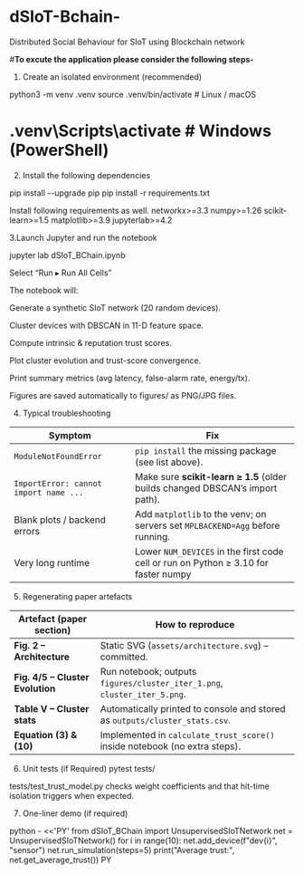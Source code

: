 # dSIoT-Bchain-
Distributed Social Behaviour for SIoT using Blockchain network 

#**To excute the application please consider the following steps-**

1. Create an isolated environment (recommended)

python3 -m venv .venv
source .venv/bin/activate               # Linux / macOS
# .venv\Scripts\activate                 # Windows (PowerShell)

2. Install the following dependencies

pip install --upgrade pip
pip install -r requirements.txt

Install following requirements as well.
networkx>=3.3
numpy>=1.26
scikit-learn>=1.5
matplotlib>=3.9
jupyterlab>=4.2

3.Launch Jupyter and run the notebook

jupyter lab dSIoT_BChain.ipynb

Select “Run ▸ Run All Cells”

The notebook will:

Generate a synthetic SIoT network (20 random devices).

Cluster devices with DBSCAN in 11-D feature space.

Compute intrinsic & reputation trust scores.

Plot cluster evolution and trust-score convergence.

Print summary metrics (avg latency, false-alarm rate, energy/tx).

Figures are saved automatically to figures/ as PNG/JPG files.

4. Typical troubleshooting
   
| Symptom                               | Fix                                                                                 |
|---------------------------------------|-------------------------------------------------------------------------------------|
| `ModuleNotFoundError`                 | `pip install` the missing package (see list above).                                 |
| `ImportError: cannot import name ...` | Make sure **scikit-learn ≥ 1.5** (older builds changed DBSCAN’s import path).       |
| Blank plots / backend errors          | Add `matplotlib` to the venv; on servers set `MPLBACKEND=Agg` before running.       |
| Very long runtime                     | Lower `NUM_DEVICES` in the first code cell or run on Python ≥ 3.10 for faster numpy |


5. Regenerating paper artefacts

 | Artefact (paper section) | How to reproduce |
|--------------------------|------------------|
| **Fig. 2 – Architecture** | Static SVG (`assets/architecture.svg`) – committed. |
| **Fig. 4/5 – Cluster Evolution** | Run notebook; outputs `figures/cluster_iter_1.png`, `cluster_iter_5.png`. |
| **Table V – Cluster stats** | Automatically printed to console and stored as `outputs/cluster_stats.csv`. |
| **Equation (3) & (10)** | Implemented in `calculate_trust_score()` inside notebook (no extra steps). |

6. Unit tests (if Required)
pytest tests/

tests/test_trust_model.py checks weight coefficients and that hit-time isolation triggers when expected.

7. One-liner demo (if required)

python - <<'PY'
from dSIoT_BChain import UnsupervisedSIoTNetwork
net = UnsupervisedSIoTNetwork()
for i in range(10): net.add_device(f"dev{i}", "sensor")
net.run_simulation(steps=5)
print("Average trust:", net.get_average_trust())
PY

